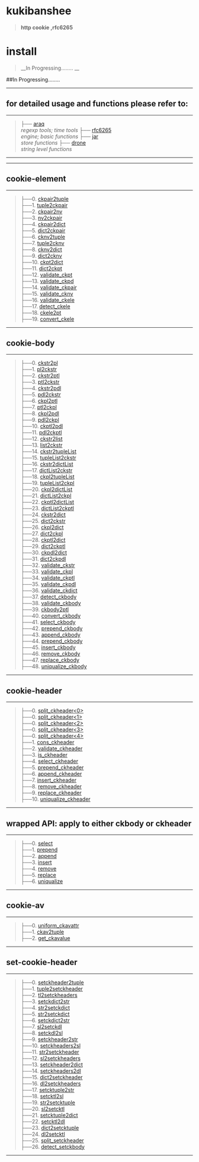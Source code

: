 # kukibanshee
>__http cookie ,rfc6265__

# install
>__In Progressing........ __

##In Progressing........ 



------------------------------------------------
for detailed usage and functions please refer to:
-------------------------------------------------

--------------------------------------------------------------------
>├── [araq](ReadMeDetailed/araq.md) <br>  _regexp tools; time tools_
├── [rfc6265](ReadMeDetailed/rfc6265.md) <br> _engine; basic functions_
├── [jar](ReadMeDetailed/jar.md)  <br>  _store functions_
├── [drone](ReadMeDetailed/drone.md)  <br>  _string level functions_

---------------------------------------------------------------------




-----------------------------------------------------------------------

## cookie-element

-----------------------------------------------------------------------
>├──0. [ckpair2tuple](kukibanshee/Images/ckpair2tuple.0.png)  <br>
├──1. [tuple2ckpair](kukibanshee/Images/tuple2ckpair.0.png)  <br>
├──2. [ckpair2nv](kukibanshee/Images/ckpair2nv.0.png)  <br>
├──3. [nv2ckpair](kukibanshee/Images/nv2ckpair.0.png)  <br>
├──4. [ckpair2dict](kukibanshee/Images/ckpair2dict.0.png)  <br>
├──5. [dict2ckpair](kukibanshee/Images/dict2ckpair.0.png)  <br>
├──6. [cknv2tuple](kukibanshee/Images/cknv2tuple.0.png)  <br>
├──7. [tuple2cknv](kukibanshee/Images/tuple2cknv.0.png)  <br>
├──8. [cknv2dict](kukibanshee/Images/cknv2dict.0.png)  <br>
├──9. [dict2cknv](kukibanshee/Images/dict2cknv.0.png)  <br>
├──10. [ckpt2dict](kukibanshee/Images/ckpt2dict.0.png)  <br>
├──11. [dict2ckpt](kukibanshee/Images/dict2ckpt.0.png)  <br>
├──12. [validate_ckpt](kukibanshee/Images/validate_ckpt.0.png)  <br>
├──13. [validate_ckpd](kukibanshee/Images/validate_ckpd.0.png)  <br>
├──14. [validate_ckpair](kukibanshee/Images/validate_ckpair.0.png)  <br>
├──15. [validate_cknv](kukibanshee/Images/validate_cknv.0.png)  <br>
├──16. [validate_ckele](kukibanshee/Images/validate_ckele.0.png)  <br>
├──17. [detect_ckele](kukibanshee/Images/detect_ckele.0.png)  <br>
├──18. [ckele2pt](kukibanshee/Images/ckele2pt.0.png)  <br>
├──19. [convert_ckele](kukibanshee/Images/convert_ckele.0.png)  <br>



-----------------------------------------------------------------------

## cookie-body

-----------------------------------------------------------------------
>├──0. [ckstr2pl](kukibanshee/Images/ckstr2pl.0.png)  <br>
├──1. [pl2ckstr](kukibanshee/Images/pl2ckstr.0.png)  <br>
├──2. [ckstr2ptl](kukibanshee/Images/ckstr2ptl.0.png)  <br>
├──3. [ptl2ckstr](kukibanshee/Images/ptl2ckstr.0.png)  <br>
├──4. [ckstr2pdl](kukibanshee/Images/ckstr2pdl.0.png)  <br>
├──5. [pdl2ckstr](kukibanshee/Images/pdl2ckstr.0.png)  <br>
├──6. [ckpl2ptl](kukibanshee/Images/ckpl2ptl.0.png)  <br>
├──7. [ptl2ckpl](kukibanshee/Images/ptl2ckpl.0.png)  <br>
├──8. [ckpl2pdl](kukibanshee/Images/ckpl2pdl.0.png)  <br>
├──9. [pdl2ckpl](kukibanshee/Images/pdl2ckpl.0.png)  <br>
├──10. [ckptl2pdl](kukibanshee/Images/ckptl2pdl.0.png)  <br>
├──11. [pdl2ckptl](kukibanshee/Images/pdl2ckptl.0.png)  <br>
├──12. [ckstr2list](kukibanshee/Images/ckstr2list.0.png)  <br>
├──13. [list2ckstr](kukibanshee/Images/list2ckstr.0.png)  <br>
├──14. [ckstr2tupleList](kukibanshee/Images/ckstr2tupleList.0.png)  <br>
├──15. [tupleList2ckstr](kukibanshee/Images/tupleList2ckstr.0.png)  <br>
├──16. [ckstr2dictList](kukibanshee/Images/ckstr2dictList.0.png)  <br>
├──17. [dictList2ckstr](kukibanshee/Images/dictList2ckstr.0.png)  <br>
├──18. [ckpl2tupleList](kukibanshee/Images/ckpl2tupleList.0.png)  <br>
├──19. [tupleList2ckpl](kukibanshee/Images/tupleList2ckpl.0.png)  <br>
├──20. [ckpl2dictList](kukibanshee/Images/ckpl2dictList.0.png)  <br>
├──21. [dictList2ckpl](kukibanshee/Images/dictList2ckpl.0.png)  <br>
├──22. [ckptl2dictList](kukibanshee/Images/ckptl2dictList.0.png)  <br>
├──23. [dictList2ckptl](kukibanshee/Images/dictList2ckptl.0.png)  <br>
├──24. [ckstr2dict](kukibanshee/Images/ckstr2dict.0.png)  <br>
├──25. [dict2ckstr](kukibanshee/Images/dict2ckstr.0.png)  <br>
├──26. [ckpl2dict](kukibanshee/Images/ckpl2dict.0.png)  <br>
├──27. [dict2ckpl](kukibanshee/Images/dict2ckpl.0.png)  <br>
├──28. [ckptl2dict](kukibanshee/Images/ckptl2dict.0.png)  <br>
├──29. [dict2ckptl](kukibanshee/Images/dict2ckptl.0.png)  <br>
├──30. [ckpdl2dict](kukibanshee/Images/ckpdl2dict.0.png)  <br>
├──31. [dict2ckpdl](kukibanshee/Images/dict2ckpdl.0.png)  <br>
├──32. [validate_ckstr](kukibanshee/Images/validate_ckstr.0.png)  <br>
├──33. [validate_ckpl](kukibanshee/Images/validate_ckpl.0.png)  <br>
├──34. [validate_ckptl](kukibanshee/Images/validate_ckptl.0.png)  <br>
├──35. [validate_ckpdl](kukibanshee/Images/validate_ckpdl.0.png)  <br>
├──36. [validate_ckdict](kukibanshee/Images/validate_ckdict.0.png)  <br>
├──37. [detect_ckbody](kukibanshee/Images/detect_ckbody.0.png)  <br>
├──38. [validate_ckbody](kukibanshee/Images/validate_ckbody.0.png)  <br>
├──39. [ckbody2ptl](kukibanshee/Images/ckbody2ptl.0.png)  <br>
├──40. [convert_ckbody](kukibanshee/Images/convert_ckbody.0.png)  <br>
├──41. [select_ckbody](kukibanshee/Images/select_ckbody.0.png)  <br>
├──42. [prepend_ckbody](kukibanshee/Images/prepend_ckbody.0.png)  <br>
├──43. [append_ckbody](kukibanshee/Images/append_ckbody.0.png)  <br>
├──44. [prepend_ckbody](kukibanshee/Images/prepend_ckbody.0.png)  <br>
├──45. [insert_ckbody](kukibanshee/Images/insert_ckbody.0.png)  <br>
├──46. [remove_ckbody](kukibanshee/Images/remove_ckbody.0.png)  <br>
├──47. [replace_ckbody](kukibanshee/Images/replace_ckbody.0.png)  <br>
├──48. [uniqualize_ckbody](kukibanshee/Images/uniqualize_ckbody.0.png)  <br>

-----------------------------------------------------------------------

## cookie-header

-----------------------------------------------------------------------
>├──0. [split_ckheader\<0\>](kukibanshee/Images/split_ckheader.0.png)  <br>
├──0. [split_ckheader\<1\>](kukibanshee/Images/split_ckheader.1.png)  <br>
├──0. [split_ckheader\<2\>](kukibanshee/Images/split_ckheader.2.png)  <br>
├──0. [split_ckheader\<3\>](kukibanshee/Images/split_ckheader.3.png)  <br>
├──0. [split_ckheader\<4\>](kukibanshee/Images/split_ckheader.4.png)  <br>
├──1. [cons_ckheader](kukibanshee/Images/cons_ckheader.0.png)  <br>
├──2. [validate_ckheader](kukibanshee/Images/validate_ckheader.0.png)  <br>
├──3. [is_ckheader](kukibanshee/Images/is_ckheader.0.png)  <br>
├──4. [select_ckheader](kukibanshee/Images/select_ckheader.0.png)  <br>
├──5. [prepend_ckheader](kukibanshee/Images/prepend_ckheader.0.png)  <br>
├──6. [append_ckheader](kukibanshee/Images/append_ckheader.0.png)  <br>
├──7. [insert_ckheader](kukibanshee/Images/insert_ckheader.0.png)  <br>
├──8. [remove_ckheader](kukibanshee/Images/remove_ckheader.0.png)  <br>
├──9. [replace_ckheader](kukibanshee/Images/replace_ckheader.0.png)  <br>
├──10. [uniqualize_ckheader](kukibanshee/Images/uniqualize_ckheader.0.png)  <br>

------------------------------------------------------------------------------

## wrapped API: apply to either ckbody or ckheader
-----------------------------------------------------------
>├──0. [select](kukibanshee/Images/ckheader.0.png)  <br>
├──1. [prepend](kukibanshee/Images/ckheader.0.png)  <br>
├──2. [append](kukibanshee/Images/ckheader.0.png)  <br>
├──3. [insert](kukibanshee/Images/ckheader.0.png)  <br>
├──4. [remove](kukibanshee/Images/ckheader.0.png)  <br>
├──5. [replace](kukibanshee/Images/ckheader.0.png)  <br>
├──6. [uniqualize](kukibanshee/Images/ckheader.0.png)  <br>

------------------------------------------------------------

## cookie-av
----------------------------------------------------------------
>├──0. [uniform_ckavattr](kukibanshee/Images/uniform_ckavattr.0.png)  <br>
├──1. [ckav2tuple](kukibanshee/Images/ckav2tuple.0.png)  <br>
├──2. [get_ckavalue](kukibanshee/Images/get_ckavalue.0.png)  <br>
----------------------------------------------------------------

## set-cookie-header  
---------------------------------------------------------------------------
>├──0. [setckheader2tuple](kukibanshee/Images/setckheader2tuple.0.png)  <br>
├──1. [tuple2setckheader](kukibanshee/Images/setckheader2tuple.0.png)  <br>
├──2. [tl2setckheaders](kukibanshee/Images/tl2setckheaders.0.png)  <br>
├──3. [setckdict2str](kukibanshee/Images/setckdict2str.0.png)  <br>
├──4. [str2setckdict](kukibanshee/Images/str2setckdict.0.png)  <br>
├──5. [str2setckdict](kukibanshee/Images/str2setckdict.0.png)  <br>
├──6. [setckdict2str](kukibanshee/Images/setckdict2str.0.png)  <br>
├──7. [sl2setckdl](kukibanshee/Images/sl2setckdl.0.png)  <br>
├──8. [setckdl2sl](kukibanshee/Images/setckdl2sl.0.png)  <br>
├──9. [setckheader2str](kukibanshee/Images/setckheader2str.0.png)  <br>
├──10. [setckheaders2sl](kukibanshee/Images/setckheaders2sl.0.png)  <br>
├──11. [str2setckheader](kukibanshee/Images/str2setckheader.0.png)  <br>
├──12. [sl2setckheaders](kukibanshee/Images/sl2setckheaders.0.png)  <br>
├──13. [setckheader2dict](kukibanshee/Images/setckheader2dict.0.png)  <br>
├──14. [setckheaders2dl](kukibanshee/Images/setckheaders2dl.0.png)  <br>
├──15. [dict2setckheader](kukibanshee/Images/dict2setckheader.0.png)  <br>
├──16. [dl2setckheaders](kukibanshee/Images/dl2setckheaders.0.png)  <br>
├──17. [setcktuple2str](kukibanshee/Images/setcktuple2str.0.png)  <br>
├──18. [setcktl2sl](kukibanshee/Images/setcktl2sl.0.png)  <br>
├──19. [str2setcktuple](kukibanshee/Images/str2setcktuple.0.png)  <br>
├──20. [sl2setcktl](kukibanshee/Images/sl2setcktl.0.png)  <br>
├──21. [setcktuple2dict](kukibanshee/Images/setcktuple2dict.0.png)  <br>
├──22. [setcktl2dl](kukibanshee/Images/setcktl2dl.0.png)  <br>
├──23. [dict2setcktuple](kukibanshee/Images/dict2setcktuple.0.png)  <br>
├──24. [dl2setcktl](kukibanshee/Images/dl2setcktl.0.png)  <br>
├──25. [split_setckheader](kukibanshee/Images/split_setckheader.0.png)  <br>
├──26. [detect_setckbody](kukibanshee/Images/detect_setckbody.0.png)  <br>



--------------------------------------------------------------------------

